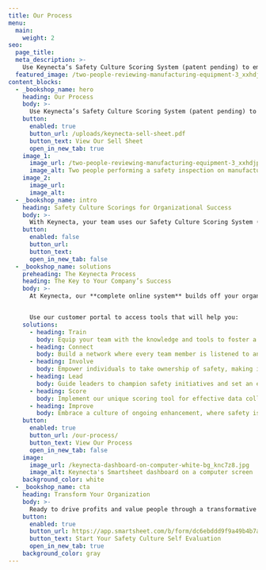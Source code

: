 ```yaml
---
title: Our Process
menu:
  main:
    weight: 2
seo:
  page_title:
  meta_description: >-
    Use Keynecta’s Safety Culture Scoring System (patent pending) to empower your team and initiate a culture of safety for organizational success.
  featured_image: /two-people-reviewing-manufacturing-equipment-3_xxhdjp.jpg
content_blocks:
  - _bookshop_name: hero
    heading: Our Process
    body: >-
      Use Keynecta’s Safety Culture Scoring System (patent pending) to empower your team and initiate a culture of safety for organizational success.
    button:
      enabled: true
      button_url: /uploads/keynecta-sell-sheet.pdf
      button_text: View Our Sell Sheet
      open_in_new_tab: true
    image_1:
      image_url: /two-people-reviewing-manufacturing-equipment-3_xxhdjp.jpg
      image_alt: Two people performing a safety inspection on manufacturing equipment
    image_2:
      image_url:
      image_alt:
  - _bookshop_name: intro
    heading: Safety Culture Scorings for Organizational Success
    body: >-
      With Keynecta, your team uses our Safety Culture Scoring System (patent pending) as a tool for organizational success. Access the resources and training you need, measure relevant metrics, input data for compliance and start creating a culture of safety with our proprietary system.
    button:
      enabled: false
      button_url: 
      button_text: 
      open_in_new_tab: false
  - _bookshop_name: solutions
    preheading: The Keynecta Process
    heading: The Key to Your Company’s Success
    body: >-
      At Keynecta, our **complete online system** builds off your organization’s current strengths. To begin, we assess your Safety Culture at all levels, identifying organizational, compliance, communication and training gaps. From there, our digital resource and unique scoring tool help you achieve organizational excellence.


      Use our customer portal to access tools that will help you:
    solutions: 
      - heading: Train
        body: Equip your team with the knowledge and tools to foster a culture of safety.
      - heading: Connect
        body: Build a network where every team member is listened to and valued.
      - heading: Involve
        body: Empower individuals to take ownership of safety, making it a collective effort.
      - heading: Lead
        body: Guide leaders to champion safety initiatives and set an example for their teams.
      - heading: Score
        body: Implement our unique scoring tool for effective data collection and project tracking.
      - heading: Improve
        body: Embrace a culture of ongoing enhancement, where safety is not just a goal but a journey.
    button:
      enabled: true
      button_url: /our-process/
      button_text: View Our Process
      open_in_new_tab: false
    image:
      image_url: /keynecta-dashboard-on-computer-white-bg_knc7z8.jpg
      image_alt: Keynecta's Smartsheet dashboard on a computer screen
    background_color: white
  - _bookshop_name: cta
    heading: Transform Your Organization
    body: >-
      Ready to drive profits and value people through a transformative Safety Culture? Join Keynecta and redefine your organization's safety journey today.
    button:
      enabled: true
      button_url: https://app.smartsheet.com/b/form/dc6ebddd9f9a49b4b7a87e7d705fa150
      button_text: Start Your Safety Culture Self Evaluation
      open_in_new_tab: true
    background_color: gray
---
```






